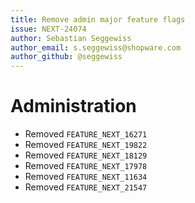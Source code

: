 ```yaml
---
title: Remove admin major feature flags
issue: NEXT-24074
author: Sebastian Seggewiss
author_email: s.seggewiss@shopware.com
author_github: @seggewiss
---
```

# Administration
* Removed `FEATURE_NEXT_16271`
* Removed `FEATURE_NEXT_19822`
* Removed `FEATURE_NEXT_18129`
* Removed `FEATURE_NEXT_17978`
* Removed `FEATURE_NEXT_11634`
* Removed `FEATURE_NEXT_21547`
